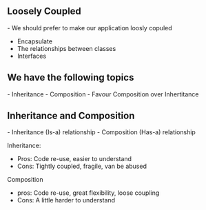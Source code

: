﻿<h2>Loosely Coupled</h2>
- We should prefer to make our application loosly copuled

- Encapsulate
- The relationships between classes
- Interfaces

<h2>We have the following topics</h2>
- Inheritance
- Composition
- Favour Composition over Inhertitance


<h2>Inheritance and Composition</h2>
- Inheritance (Is-a) relationship
- Composition (Has-a) relationship

Inheritance:
- Pros: Code re-use, easier to understand
- Cons: Tightly coupled, fragile, van be abused

Composition
- pros: Code re-use, great flexibility, loose coupling
- Cons: A little harder to understand